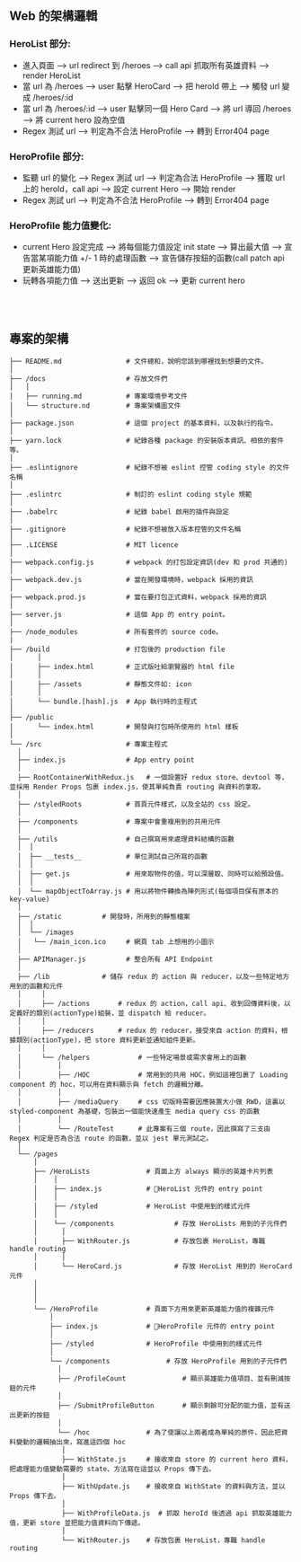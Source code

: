 ## **Web 的架構邏輯**
  
### HeroList 部分:
 * 進入頁面 --> url redirect 到 /heroes --> call api 抓取所有英雄資料 --> render HeroList
 * 當 url 為 /heroes --> user 點擊 HeroCard --> 把 heroId 帶上 --> 觸發 url 變成 /heroes/:id
 * 當 url 為 /heroes/:id --> user 點擊同一個 Hero Card --> 將
 url 導回 /heroes --> 將 current hero 設為空值
 * Regex 測試 url --> 判定為不合法 HeroProfile --> 轉到 Error404 page 
### HeroProfile 部分:
 * 監聽 url 的變化 --> Regex 測試 url --> 判定為合法 HeroProfile --> 獲取 url 上的 heroId，call api --> 設定 current Hero --> 開始 render
 * Regex 測試 url --> 判定為不合法 HeroProfile --> 轉到 Error404 page 
### HeroProfile 能力值變化:
 * current Hero 設定完成 --> 將每個能力值設定 init state --> 算出最大值 --> 宣告當某項能力值 +/- 1 時的處理函數 --> 宣告儲存按鈕的函數(call patch api 更新英雄能力值)
 * 玩轉各項能力值 --> 送出更新 --> 返回 ok --> 更新 current hero
<br>
<br>

## **專案的架構**
```
├── README.md                # 文件總和，說明您該到哪裡找到想要的文件。
│
├── /docs                    # 存放文件們
│   │
│   ├── running.md           # 專案環境參考文件
│   └── structure.nd         # 專案架構圖文件
│
├── package.json             # 這個 project 的基本資料，以及執行的指令。
│
├── yarn.lock                # 紀錄各種 package 的安裝版本資訊、相依的套件等。
│
├── .eslintignore            # 紀錄不想被 eslint 控管 coding style 的文件名稱
│
├── .eslintrc                # 制訂的 eslint coding style 規範 
│
├── .babelrc                 # 紀錄 babel 啟用的插件與設定
│
├── .gitignore               # 紀錄不想被放入版本控管的文件名稱
│
├── .LICENSE                 # MIT licence
│
├── webpack.config.js        # webpack 的打包設定資訊(dev 和 prod 共通的)
│
├── webpack.dev.js           # 當在開發環境時，webpack 採用的資訊
│
├── webpack.prod.js          # 當在要打包正式資料，webpack 採用的資訊
│
├── server.js                # 這個 App 的 entry point。
│
├── /node_modules            # 所有套件的 source code。
|
├── /build                   # 打包後的 production file
│      │
│      ├── index.html        # 正式版吐給瀏覽器的 html file
│      │
│      ├── /assets           # 靜態文件如: icon 
│      │
│      └── bundle.[hash].js  # App 執行時的主程式
│
├── /public 
│      └── index.html        # 開發與打包時所使用的 html 樣板
│
└── /src                     # 專案主程式
  │
  ├── index.js               # App entry point
  │
  ├── RootContainerWithRedux.js   # 一個設置好 redux store、devtool 等，並採用 Render Props 包裹 index.js，使其單純負責 routing 與資料的拿取。
  │
  ├── /styledRoots           # 首頁元件樣式，以及全站的 css 設定。
  │
  ├── /components            # 專案中會重複用到的共用元件    
  │  
  ├── /utils                 # 自己撰寫用來處理資料結構的函數
  │  │
  │  ├── __tests__           # 單位測試自己所寫的函數
  │  │
  │  ├── get.js              # 用來取物件的值，可以深層取、同時可以給預設值。
  │  │
  │  └── mapObjectToArray.js # 用以將物件轉換為陣列形式(每個項目保有原本的 key-value)
  │
  ├── /static          # 開發時，所用到的靜態檔案
  │  │
  │  └── /images
  │   └── /main_icon.ico     # 網頁 tab 上想用的小圖示
  │
  ├── APIManager.js          # 整合所有 API Endpoint
  │
  ├── /lib             # 儲存 redux 的 action 與 reducer，以及一些特定地方用到的函數和元件
  │     │
  │     ├── /actions       # redux 的 action，call api、收到回傳資料後，以定義好的類別(actionType)組裝，並 dispatch 給 reducer。
  │     │ 
  │     ├── /reducers      # redux 的 reducer，接受來自 action 的資料，根據類別(actionType)，把 store 資料更新並通知組件更新。
  │     │
  │     └── /helpers            # 一些特定場景或需求會用上的函數
  │         │
  │         ├── /HOC            # 常用到的共用 HOC，例如這裡包裹了 Loading component 的 hoc，可以用在資料顯示與 fetch 的邏輯分離。
  │         │
  │         ├── /mediaQuery     # css 切版時需要因應裝置大小做 RWD，這裏以 styled-component 為基礎，包裝出一個能快速產生 media query css 的函數    
  │         │
  │         └── /RouteTest      # 此專案有三個 route，因此撰寫了三支由 Regex 判定是否為合法 route 的函數，並以 jest 單元測試之。
  │ 
  └── /pages
      │
      ├── /HeroLists              # 頁面上方 always 顯示的英雄卡片列表
      │    │
      │    ├── index.js           # HeroList 元件的 entry point
      │    │
      │    ├── /styled            # HeroList 中使用到的樣式元件
      │    │
      │    └── /components               # 存放 HeroLists 用到的子元件們
      │      │
      │      ├── WithRouter.js           # 存放包裹 HeroList，專職 handle routing
      │      │
      │      └── HeroCard.js             # 存放 HeroList 用到的 HeroCard 元件
      │
      │
      │
      └── /HeroProfile            # 頁面下方用來更新英雄能力值的複雜元件
          │
          ├── index.js            # HeroProfile 元件的 entry point
          │
          ├── /styled             # HeroProfile 中使用到的樣式元件
          │
          └── /components              # 存放 HeroProfile 用到的子元件們
            │
            ├── /ProfileCount              # 顯示英雄能力值項目、並有刪減按鈕的元件
            │
            ├── /SubmitProfileButton       # 顯示剩餘可分配的能力值，並有送出更新的按鈕
            │
            └── /hoc              # 為了使讓以上兩者成為單純的原件，因此把資料變動的邏輯抽出來，寫進這四個 hoc
             │
             ├── WithState.js     # 接收來自 store 的 current hero 資料，把處理能力值變動需要的 state、方法寫在這並以 Props 傳下去。
             │
             ├── WithUpdate.js    # 接收來自 WithState 的資料與方法，並以 Props 傳下去。
             │
             ├── WithProfileData.js  # 抓取 heroId 後透過 api 抓取英雄能力值，更新 store 並把能力值資料向下傳遞。
             │
             └── WithRouter.js    # 存放包裹 HeroList，專職 handle routing
```